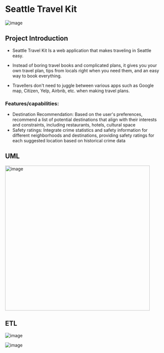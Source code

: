# Seattle Travel Kit

![image](https://github.com/user-attachments/assets/68e62d3a-bb94-4a4b-9510-928194120121)

## Project Introduction
- Seattle Travel Kit Is a web application that makes traveling in Seattle easy.

- Instead of boring travel books and complicated plans, it gives you your own travel
plan, tips from locals right when you need them, and an easy way to book everything.

- Travellers don't need to juggle between various apps such as Google map, Citizen,
Yelp, Airbnb, etc. when making travel plans.

### Features/capabilities:
- Destination Recommendation: Based on the user's preferences, recommend a list of
  potential destinations that align with their interests and constraints, including
  restaurants, hotels, cultural space
- Safety ratings: Integrate crime statistics and safety information for different
  neighborhoods and destinations, providing safety ratings for each suggested location
  based on historical crime data

## UML
<img width="468" alt="image" src="https://github.com/user-attachments/assets/4ad1a49c-b67d-48c1-9970-aaebef597ad0">

## ETL

![image](https://github.com/user-attachments/assets/a0b8b876-b152-4064-9028-363c2b3df3fa)

![image](https://github.com/user-attachments/assets/d0d95bbc-b131-48e1-ab34-c6e51a029bc1)
